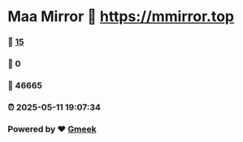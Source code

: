 # Maa Mirror :link: https://mmirror.top 
### :page_facing_up: [15](https://mmirror.top/tag.html) 
### :speech_balloon: 0 
### :hibiscus: 46665 
### :alarm_clock: 2025-05-11 19:07:34 
### Powered by :heart: [Gmeek](https://github.com/Meekdai/Gmeek)
